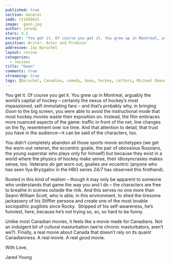 ```yaml
---
published: true
section: General
imdb: tt1456635
image:  goon.jpg
author: jaredy
stars: 4.5
excerpt: "You get it. Of course you get it. You grew up in Montreal, arguably the world&rsquo;s capital of hockey &ndash; certainly the nexus of hockey&rsquo;s most impassioned, self-immolating fans &ndash; and that&rsquo;s probably why, in bringing <em>Goon</em> to the big screen, you were able to avoid the instructional mode that most hockey movies waste their exposition on. Instead, the film embraces more nuanced aspects of the game: traffic in front of the net, line changes on the fly, resentment over ice time. And that attention to detail, that trust you have in the audience&mdash;it can be said of the characters, too."
position: Writer, Actor and Producer
addressee: Jay Baruchel
layout: review
categories:
  - reviews
title: "Goon"
comments: true
streaming: true
tags: [Baruchel, Canadian, comedy, Goon, hockey, Letters, Michael Dowse, Sean William Scott]
---
```

<p>You get it. Of course you get it. You grew up in Montreal, arguably the world&rsquo;s capital of hockey &ndash; certainly the nexus of hockey&rsquo;s most impassioned, self-immolating fans &ndash; and that&rsquo;s probably why, in bringing <em>Goon</em> to the big screen, you were able to avoid the instructional mode that most hockey movies waste their exposition on. Instead, the film embraces more nuanced aspects of the game: traffic in front of the net, line changes on the fly, resentment over ice time. And that attention to detail, that trust you have in the audience&mdash;it can be said of the characters, too.</p>
<p>You didn&rsquo;t completely abandon all those sports movie archetypes (we get the worn-out veteran, the eccentric goalie, the pair of obnoxious Russians, the young superstar who plays only for himself) but because they exist in a world where the physics of hockey make sense, their idiosyncrasies makes sense, too. Veterans <em>do</em> get worn out, goalies <em>are</em> eccentric (anyone who has seen Ilya Bryzgalov in the HBO series <em>24/7 </em>has observed this firsthand).</p>
<p>Rooted in this kind of realism &ndash; though it may only be apparent to someone who understands that game the way you and I do &ndash; the characters are free to breathe in scenes outside the rink. And this serves no one more than Seann William Scott, who is able, in this environment, to shed the tiresome jackassery of his Stiffler persona and create one of the most lovable sociopathic pugilists since Rocky.&nbsp; Stripped of his self-awareness, he&rsquo;s funniest, here, because he&rsquo;s not trying so, so, so hard to be funny.</p>
<p>Unlike most Canadian movies, it feels like a movie made for Canadians. Not an indulgent bit of cultural masturbation (we&rsquo;re chronic masturbators, aren&rsquo;t we?). Finally, a real movie about Canada that doesn&rsquo;t rely on its quaint Canadianness. A real movie. A real <em>good</em> movie. &nbsp;</p>
<p>With Love,</p>
<p>Jared Young</p>